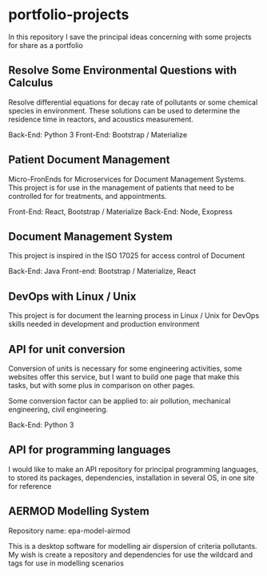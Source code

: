 # portfolio-projects

In this repository I save the principal ideas concerning with some 
projects for share as a portfolio

## Resolve Some Environmental Questions with Calculus

Resolve differential equations for decay rate of pollutants or some 
chemical species in environment. These solutions can be used to determine
the residence time in reactors, and acoustics measurement.

Back-End: Python 3
Front-End: Bootstrap / Materialize


## Patient Document Management

Micro-FronEnds for Microservices for Document Management Systems. 
This project is for use in the management of patients that need to be 
controlled for for treatments, and appointments.

Front-End: React, Bootstrap / Materialize
Back-End: Node, Exopress

## Document Management System

This project is inspired in the ISO 17025 for access control of 
Document

Back-End: Java
Front-end: Bootstrap / Materialize, React

## DevOps with Linux / Unix

This project is for document the learning process in Linux / Unix for 
DevOps skills needed in development and production environment

## API for unit conversion

Conversion of units is necessary for some engineering activities, some 
websites offer this service, but I want to build one page that make this 
tasks, but with some plus in comparison on other pages.

Some conversion factor can be applied to: air pollution, mechanical 
engineering, civil engineering.

Back-End: Python 3

## API for programming languages

I would like to make an API repository for principal programming 
languages, to stored its packages, dependencies, installation in 
several OS, in one site for reference

## AERMOD Modelling System

Repository name: epa-model-airmod

This is a desktop software for modelling air dispersion of criteria 
pollutants. My wish is create a repository and dependencies for use 
the wildcard and tags for use in modelling scenarios


<!--
This is my signal for end of line

=====================================================================
Nothing must appear below this line

Micro Frontends 
https://www.freecodecamp.org/news/learn-all-about-micro-frontends/



Creating APIs for python
https://www.freecodecamp.org/news/creating-apis-with-python-free-19-hour-course/


-->
